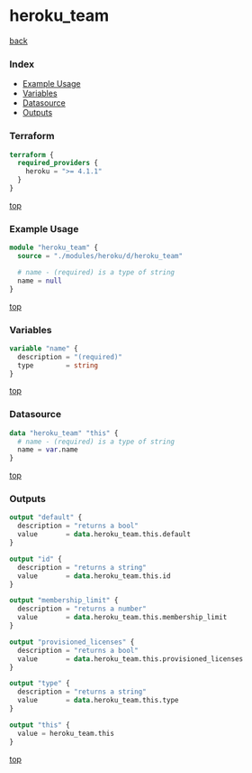 # heroku_team

[back](../heroku.md)

### Index

- [Example Usage](#example-usage)
- [Variables](#variables)
- [Datasource](#datasource)
- [Outputs](#outputs)

### Terraform

```terraform
terraform {
  required_providers {
    heroku = ">= 4.1.1"
  }
}
```

[top](#index)

### Example Usage

```terraform
module "heroku_team" {
  source = "./modules/heroku/d/heroku_team"

  # name - (required) is a type of string
  name = null
}
```

[top](#index)

### Variables

```terraform
variable "name" {
  description = "(required)"
  type        = string
}
```

[top](#index)

### Datasource

```terraform
data "heroku_team" "this" {
  # name - (required) is a type of string
  name = var.name
}
```

[top](#index)

### Outputs

```terraform
output "default" {
  description = "returns a bool"
  value       = data.heroku_team.this.default
}

output "id" {
  description = "returns a string"
  value       = data.heroku_team.this.id
}

output "membership_limit" {
  description = "returns a number"
  value       = data.heroku_team.this.membership_limit
}

output "provisioned_licenses" {
  description = "returns a bool"
  value       = data.heroku_team.this.provisioned_licenses
}

output "type" {
  description = "returns a string"
  value       = data.heroku_team.this.type
}

output "this" {
  value = heroku_team.this
}
```

[top](#index)